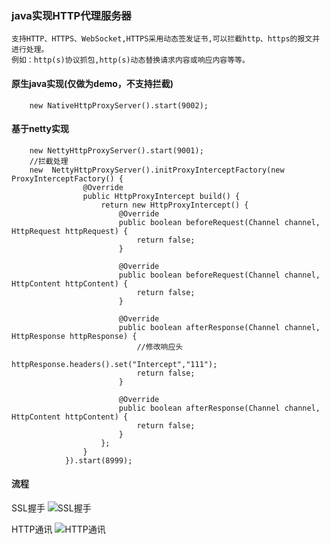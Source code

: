 ### java实现HTTP代理服务器
    支持HTTP、HTTPS、WebSocket,HTTPS采用动态签发证书,可以拦截http、https的报文并进行处理。
    例如：http(s)协议抓包,http(s)动态替换请求内容或响应内容等等。
#### 原生java实现(仅做为demo，不支持拦截)
```
    new NativeHttpProxyServer().start(9002);
```
#### 基于netty实现
```
    new NettyHttpProxyServer().start(9001);
    //拦截处理
    new  NettyHttpProxyServer().initProxyInterceptFactory(new ProxyInterceptFactory() {
                @Override
                public HttpProxyIntercept build() {
                    return new HttpProxyIntercept() {
                        @Override
                        public boolean beforeRequest(Channel channel, HttpRequest httpRequest) {
                            return false;
                        }
    
                        @Override
                        public boolean beforeRequest(Channel channel, HttpContent httpContent) {
                            return false;
                        }
    
                        @Override
                        public boolean afterResponse(Channel channel, HttpResponse httpResponse) {
                            //修改响应头
                            httpResponse.headers().set("Intercept","111");
                            return false;
                        }
    
                        @Override
                        public boolean afterResponse(Channel channel, HttpContent httpContent) {
                            return false;
                        }
                    };
                }
            }).start(8999);
```

#### 流程
SSL握手
![SSL握手](https://sfault-image.b0.upaiyun.com/751/727/751727588-59ccbe3293bef_articlex)

HTTP通讯
![HTTP通讯](https://sfault-image.b0.upaiyun.com/114/487/1144878844-59ccbe42037b6_articlex)